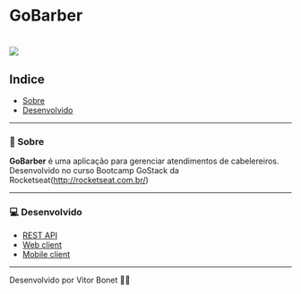 # GoBarber

<h1>
  <img src="./src/home.PNG" >
</h1>

## Indice

  - [Sobre](#-sobre)
  - [Desenvolvido](#-desenvolvido)

---

### 📜 Sobre

  **GoBarber** é uma aplicação para gerenciar atendimentos de cabelereiros. Desenvolvido no curso Bootcamp GoStack da Rocketseat(http://rocketseat.com.br/)

---

  ### 💻 Desenvolvido

  - [REST API](https://github.com/VitorBonet/GoBarber/tree/master/backend)
  - [Web client](https://github.com/VitorBonet/GoBarber/tree/master/frontend)
  - [Mobile client](https://github.com/VitorBonet/GoBarber/tree/master/mobile)
---

Desenvolvido por Vitor Bonet 🏄‍♂️
